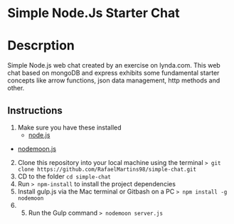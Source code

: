 # Simple Node.Js Starter Chat

# Descrption

Simple Node.js web chat created by an exercise on lynda.com. This web chat based on mongoDB and express exhibits some fundamental starter concepts like arrow functions, json data management, http methods and other.

## Instructions
1. Make sure you have these installed
	- [node.js](http://nodejs.org/)
  - [nodemoon.js](https://www.npmjs.com/package/nodemon)
2. Clone this repository into your local machine using the terminal `> git clone https://github.com/RafaelMartins98/simple-chat.git`
3. CD to the folder `cd simple-chat`
4. Run `> npm-install` to install the project dependencies
5. Install gulp.js via the Mac terminal or Gitbash on a PC `> npm install -g nodemoon`
6. 5. Run the Gulp command `> nodemoon server.js`



